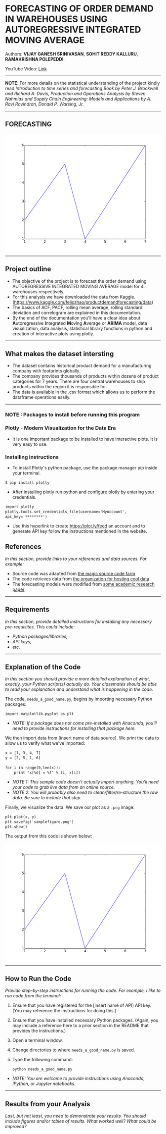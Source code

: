 # FORECASTING OF ORDER DEMAND IN WAREHOUSES USING AUTOREGRESSIVE INTEGRATED MOVING AVERAGE

Authors:  **VIJAY GANESH SRINIVASAN**, **SOHIT REDDY KALLURU**, **RAMAKRISHNA POLEPEDDI**.

YouTube Video:  [Link](http://your_link_goes_here)

---

**NOTE**:  For more details on the statistical understanding of the project kindly read *Introduction to time series and forecasting
Book by Peter J. Brockwell and Richard A. Davis, Production and Operations Analysis by Steven Nahmias and Supply Chain Engineering: Models and Applications by A. Ravi Ravindran, Donald P. Warsing, Jr.* 


---

## FORECASTING

![Image of Plot](images/samplefigure.png)

---

## Project outline
- The objective of the project is to forecast the order demand using AUTOREGRESSIVE INTEGRATED MOVING AVERAGE model for 4 warehouses respectively.
- For this analysis we have downloaded the data from Kaggle. (https://www.kaggle.com/felixzhao/productdemandforecasting/data)
- The basics of ACF, PACF, rolling mean average, rolling standard deviation and correlogram are explained in this documentation.
- By the end of the documentation you'll have a clear idea about **A**utoregressive **I**ntegrated **M**oving **A**verage or **ARIMA** model, data visualization, data analysis, statistical library functions in python and creation of interactive plots using plotly.  

---

## What makes the dataset intersting
- The dataset contains historical product demand for a manufacturing company with footprints globally. 
- The company provides thousands of products within dozens of product categories for 7 years. There are four central warehouses to ship products within the region it is responsible for.
- The data is available in the .csv format which allows us to perform the dataframe operations easily.

---

### NOTE : Packages to install before running this program

### Plotly - Modern Visualization for the Data Era

- It is one important package to be installed to have interactive plots. It is very easy to use.

### Installing instructions

- To install Plotly's python package, use the package manager pip inside your terminal.

```
$ pip install plotly 
```
- After installing plotly run python and configure plotly by entering your credentials.

```
import plotly
plotly.tools.set_credentials_file(username='MyAccount', api_key='********')
```
- Use this hyperlink to create https://plot.ly/feed an account and to generate API key follow the instructions mentioned in the website. 

## References
*In this section, provide links to your references and data sources.  For example:*
- Source code was adapted from [the magic source code farm](http://www.amagicalnonexistentplace.com)
- The code retrieves data from [the organization for hosting cool data](http://www.anothermagicalnonexistentplace.com)
- The forecasting models were modified from [some academic research paper](http://www.linktotheacademicpaperyouused.com)

---

## Requirements
*In this section, provide detailed instructions for installing any necessary pre-requisites.  This could include:*
- *Python packages/libraries;*
- *API keys;*
- *etc.*

---

## Explanation of the Code
*In this section you should provide a more detailed explanation of what, exactly, your Python script(s) actually do.  Your classmates should be able to read your explanation and understand what is happening in the code.*

The code, `needs_a_good_name.py`, begins by importing necessary Python packages:
```
import matplotlib.pyplot as plt
```

- *NOTE:  If a package does not come pre-installed with Anaconda, you'll need to provide instructions for installing that package here.*

We then import data from [insert name of data source].  We print the data to allow us to verify what we've imported:
```
x = [1, 3, 4, 7]
y = [2, 5, 1, 6]

for i in range(0,len(x)):
	print "x[%d] = %f" % (i, x[i])		
```
- *NOTE 1:  This sample code doesn't actually import anything.  You'll need your code to grab live data from an online source.*  
- *NOTE 2:  You will probably also need to clean/filter/re-structure the raw data.  Be sure to include that step.*

Finally, we visualize the data.  We save our plot as a `.png` image:
```
plt.plot(x, y)
plt.savefig('samplefigure.png')	
plt.show()
```

The output from this code is shown below:

![Image of Plot](images/samplefigure.png)

---

## How to Run the Code
*Provide step-by-step instructions for running the code.  For example, I like to run code from the terminal:*
1. Ensure that you have registered for the [insert name of API] API key.  (You may reference the instructions for doing this.)

2. Ensure that you have installed necessary Python packages. (Again, you may include a reference here to a prior section in the README that provides the instructions.)


2. Open a terminal window.

2. Change directories to where `needs_a_good_name.py` is saved.

3. Type the following command:
	```
	python needs_a_good_name.py
	```

- *NOTE: You are welcome to provide instructions using Anaconda, IPython, or Jupyter notebooks.*

---

## Results from your Analysis
*Last, but not least, you need to demonstrate your results.  You should include figures and/or tables of results.  What worked well?  What could be improved?*
